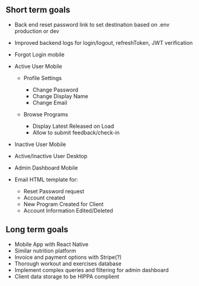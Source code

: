 ## Short term goals

-   Back end reset password link to set destination based on .env production or dev

-   Improved backend logs for login/logout, refreshToken, JWT verification

-   Forgot Login mobile

-   Active User Mobile

    -   Profile Settings

        -   Change Password
        -   Change Display Name
        -   Change Email

    -   Browse Programs
        -   Display Latest Released on Load
        -   Allow to submit feedback/check-in

-   Inactive User Mobile

-   Active/Inactive User Desktop

-   Admin Dashboard Mobile

-   Email HTML template for:
    -   Reset Password request
    -   Account created
    -   New Program Created for Client
    -   Account Information Edited/Deleted

## Long term goals

-   Mobile App with React Native
-   Similar nutrition platform
-   Invoice and payment options with Stripe(?)
-   Thorough workout and exercises database
-   Implement complex queries and filtering for admin dashboard
-   Client data storage to be HIPPA complient
